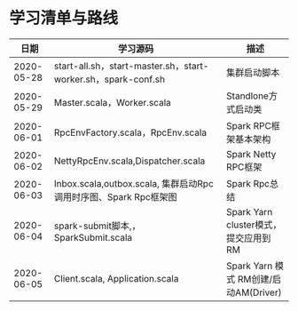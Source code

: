 # 学习清单与路线

| 日期       | 学习源码                                                     | 描述                                  |
| ---------- | ------------------------------------------------------------ | ------------------------------------- |
| 2020-05-28 | start-all.sh，start-master.sh，start-worker.sh，spark-conf.sh | 集群启动脚本                          |
| 2020-05-29 | Master.scala，Worker.scala                                   | Standlone方式启动类                   |
| 2020-06-01 | RpcEnvFactory.scala，RpcEnv.scala                            | Spark RPC框架基本架构                 |
| 2020-06-02 | NettyRpcEnv.scala,Dispatcher.scala                           | Spark Netty RPC框架                   |
| 2020-06-03 | Inbox.scala,outbox.scala, 集群启动Rpc调用时序图、Spark Rpc框架图 | Spark Rpc总结                         |
| 2020-06-04 | spark-submit脚本,，SparkSubmit.scala                         | Spark Yarn cluster模式，提交应用到RM  |
| 2020-06-05 | Client.scala, Application.scala                              | Spark Yarn 模式 RM创建/启动AM(Driver) |
